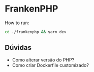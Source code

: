 # FrankenPHP

How to run:

```bash
cd ./frankenphp && yarn dev
```

## Dúvidas

- Como alterar versão do PHP?
- Como criar Dockerfile customizado?
